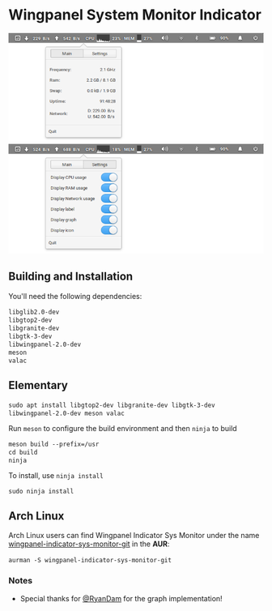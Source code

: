 # Wingpanel System Monitor Indicator

![Screenshot](data/screenshot_0.png)
![Screenshot](data/screenshot_1.png)

## Building and Installation

You'll need the following dependencies:

```
libglib2.0-dev
libgtop2-dev
libgranite-dev
libgtk-3-dev
libwingpanel-2.0-dev
meson
valac
```

## Elementary

```
sudo apt install libgtop2-dev libgranite-dev libgtk-3-dev libwingpanel-2.0-dev meson valac
```

Run `meson` to configure the build environment and then `ninja` to build

```
meson build --prefix=/usr
cd build
ninja
```

To install, use `ninja install`

```
sudo ninja install
```

## Arch Linux
Arch Linux users can find Wingpanel Indicator Sys Monitor under the name [wingpanel-indicator-sys-monitor-git](https://aur.archlinux.org/packages/wingpanel-indicator-sys-monitor-git/) in the **AUR**:

`aurman -S wingpanel-indicator-sys-monitor-git`

### Notes

 - Special thanks for [@RyanDam](https://github.com/RyanDam/) for the graph implementation!
